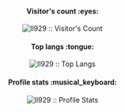 <h4 align="center">Visitor's count :eyes:</h4>

<p align="center"><img src="https://profile-counter.glitch.me/{ll929}/count.svg" alt="ll929 :: Visitor's Count" /></p>

<h4 align="center">Top langs :tongue:</h4>

<p align="center"><img src="https://github-readme-stats.vercel.app/api/top-langs/?username=ll929&langs_count=10&theme=dracula&layout=compact" alt="ll929 :: Top Langs" /></p>

<h4 align="center">Profile stats :musical_keyboard:</h4>
<p align="center"><img src="https://github-readme-stats.vercel.app/api?username=ll929&show_icons=true&theme=dracula" alt="ll929 :: Profile Stats" /></p>
